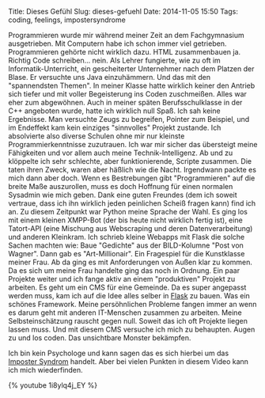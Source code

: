 Title: Dieses Gefühl 
Slug: dieses-gefuehl 
Date: 2014-11-05 15:50
Tags: coding, feelings, impostersyndrome

Programmieren wurde mir während meiner Zeit an dem Fachgymnasium ausgetrieben. Mit Computern habe ich schon immer viel getrieben. Programmieren gehörte nicht wirklich dazu. HTML zusammenbauen ja. Richtig Code schreiben... nein. Als Lehrer fungierte, wie zu oft im Informatik-Unterricht, ein gescheiterter Unternehmer nach dem Platzen der Blase. Er versuchte uns Java einzuhämmern. Und das mit den "spannendsten Themen". In meiner Klasse hatte wirklich keiner den Antrieb sich tiefer und mit voller Begeisterung ins Coden zuschmeißen. Alles war eher zum abgewöhnen. Auch in meiner späten Berufsschulklasse in der C++ angeboten wurde, hatte ich wirklich null Spaß. Ich sah keine Ergebnisse. Man versuchte Zeugs zu begreifen, Pointer zum Beispiel, und im Endeffekt kam kein einziges "sinnvolles" Projekt zustande. Ich absolvierte also diverse Schulen ohne mir nur kleinste Programmierkenntnisse zuzutrauen. Ich war mir sicher das übersteigt meine Fähigkeiten und vor allem auch meine Technik-Intelligenz. Ab und zu klöppelte ich sehr schlechte, aber funktionierende, Scripte zusammen. Die taten ihren Zweck, waren aber häßlich wie die Nacht. Irgendwann packte es mich dann aber doch. Wenn es Bestrebungen gibt "Programmieren" auf die breite Maße auszurollen, muss es doch Hoffnung für einen normalen Sysadmin wie mich geben. Dank eine guten Freundes (dem ich soweit vertraue, dass ich ihn wirklich jeden peinlichen Scheiß fragen kann) find ich an. Zu diesem Zeitpunkt war Python meine Sprache der Wahl. Es ging los mit einem kleinen XMPP-Bot (der bis heute nicht wirklich fertig ist), eine Tatort-API (eine Mischung aus Webscraping und deren Datenverarbeitung) und anderen Kleinkram. Ich schrieb kleine Webapps mit Flask die solche Sachen machten wie: Baue "Gedichte" aus der BILD-Kolumne "Post von Wagner". Dann gab es "Art-Millionair". Ein Fragespiel für die Kunstklasse meiner Frau. Ab da ging es mit Anforderungen von Außen klar zu kommen. Da es sich um meine Frau handelte ging das noch in Ordnung. Ein paar Projekte weiter und ich fange aktiv an einem "produktiven" Projekt zu arbeiten. Es geht um ein CMS für eine Gemeinde. Da es super angepasst werden muss, kam ich auf die Idee alles selber in [Flask](http://flask.pocoo.org/) zu bauen. Was ein schönes Framework. Meine persöhnlichen Probleme fangen immer an wenn es darum geht mit anderen IT-Menschen zusammen zu arbeiten. Meine Selbsteinschätzung rauscht gegen null. Soweit das ich oft Projekte liegen lassen muss. Und mit diesem CMS versuche ich mich zu behaupten. Augen zu und los coden. Das unsichtbare Monster bekämpfen. 

Ich bin kein Psychologe und kann sagen das es sich hierbei um das [Imposter Syndrom](https://en.wikipedia.org/wiki/Impostor_syndrome) handelt. Aber bei vielen Punkten in diesem Video kann ich mich wiederfinden.

{% youtube 1i8ylq4j_EY %}

